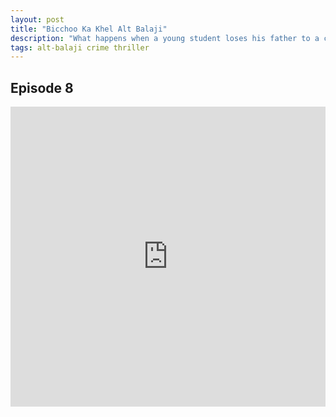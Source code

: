 ```yaml
---
layout: post
title: "Bicchoo Ka Khel Alt Balaji"
description: "What happens when a young student loses his father to a cover-up? Can he find it in himself to forget the past and move on, or is revenge the only thing that can give him some peace of mind? "
tags: alt-balaji crime thriller
---
```


## Episode 8

<div class="responsive-container">
<iframe src="https://drive.google.com/file/d/11Rr-vycgWcvu1ad7jeM-cv4rdlkJgYU5/preview" frameborder="0" marginwidth="0" marginheight="0" scrolling="NO" width="100%" height="480" allowfullscreen></iframe>
<div style="width: 80px; height: 80px; position: absolute; opacity: 0; right: 0px; top: 0px;"> </div></div>
